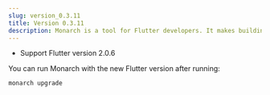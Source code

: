 ```yaml
---
slug: version_0.3.11
title: Version 0.3.11
description: Monarch is a tool for Flutter developers. It makes building beautiful apps a simpler and faster experience.
---
```


- Support Flutter version 2.0.6

You can run Monarch with the new Flutter version after running:
```
monarch upgrade
```
